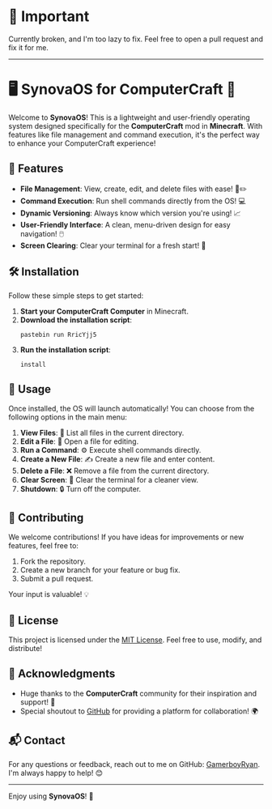 # 🚧 Important
Currently broken, and I'm too lazy to fix. Feel free to open a pull request and fix it for me.

---

# 🖥️ SynovaOS for ComputerCraft 🌟

Welcome to **SynovaOS**! This is a lightweight and user-friendly operating system designed specifically for the **ComputerCraft** mod in **Minecraft**. With features like file management and command execution, it's the perfect way to enhance your ComputerCraft experience!

## 🚀 Features

- **File Management**: View, create, edit, and delete files with ease! 📂✏️
- **Command Execution**: Run shell commands directly from the OS! 💻
- **Dynamic Versioning**: Always know which version you're using! 📈
- **User-Friendly Interface**: A clean, menu-driven design for easy navigation! 🖱️
- **Screen Clearing**: Clear your terminal for a fresh start! 🧹

## 🛠️ Installation

Follow these simple steps to get started:

1. **Start your ComputerCraft Computer** in Minecraft.
2. **Download the installation script**:
   ```
   pastebin run RricYjj5
   ```
3. **Run the installation script**:
   ```
   install
   ```

## 📖 Usage

Once installed, the OS will launch automatically! You can choose from the following options in the main menu:

1. **View Files**: 📁 List all files in the current directory.
2. **Edit a File**: 📝 Open a file for editing.
3. **Run a Command**: ⚙️ Execute shell commands directly.
4. **Create a New File**: ✍️ Create a new file and enter content.
5. **Delete a File**: ❌ Remove a file from the current directory.
6. **Clear Screen**: 🧽 Clear the terminal for a cleaner view.
7. **Shutdown**: 🔒 Turn off the computer.

## 🤝 Contributing

We welcome contributions! If you have ideas for improvements or new features, feel free to:

1. Fork the repository.
2. Create a new branch for your feature or bug fix.
3. Submit a pull request.

Your input is valuable! 💡

## 📜 License

This project is licensed under the [MIT License](LICENSE). Feel free to use, modify, and distribute!

## 🙌 Acknowledgments

- Huge thanks to the **ComputerCraft** community for their inspiration and support! 💖
- Special shoutout to [GitHub](https://github.com) for providing a platform for collaboration! 🌍

## 📬 Contact

For any questions or feedback, reach out to me on GitHub: [GamerboyRyan](https://github.com/GamerboyRyan). I'm always happy to help! 😊

---

Enjoy using **SynovaOS**! 🎉
